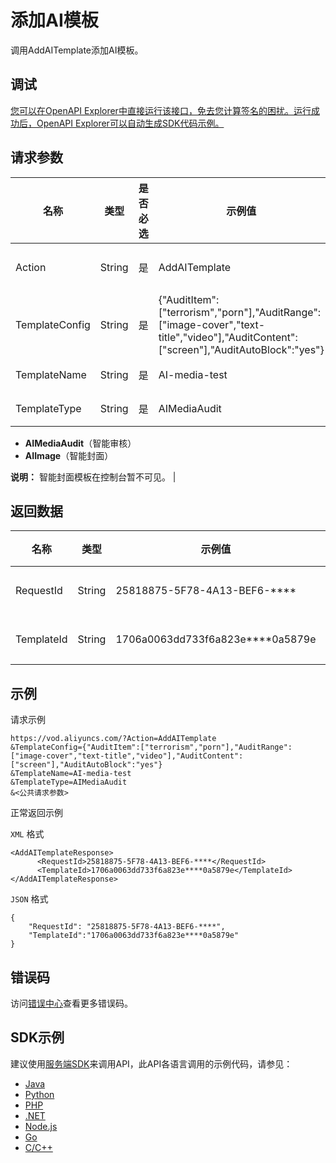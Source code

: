 # 添加AI模板

调用AddAITemplate添加AI模板。

## 调试

[您可以在OpenAPI Explorer中直接运行该接口，免去您计算签名的困扰。运行成功后，OpenAPI Explorer可以自动生成SDK代码示例。](https://api.aliyun.com/#product=vod&api=AddAITemplate&type=RPC&version=2017-03-21)

## 请求参数

|名称|类型|是否必选|示例值|描述|
|--|--|----|---|--|
|Action|String|是|AddAITemplate|系统规定参数。取值：**AddAITemplate**。 |
|TemplateConfig|String|是|\{"AuditItem":\["terrorism","porn"\],"AuditRange":\["image-cover","text-title","video"\],"AuditContent":\["screen"\],"AuditAutoBlock":"yes"\}|模板详细配置，JSON字符串。具体值，请参见[AITemplateConfig](~~89863~~)。 |
|TemplateName|String|是|AI-media-test|模板名称。最大128字节。 |
|TemplateType|String|是|AIMediaAudit|模板类型。取值范围：

 -   **AIMediaAudit**（智能审核）
-   **AIImage**（智能封面）

 **说明：** 智能封面模板在控制台暂不可见。 |

## 返回数据

|名称|类型|示例值|描述|
|--|--|---|--|
|RequestId|String|25818875-5F78-4A13-BEF6-\*\*\*\*|请求ID。 |
|TemplateId|String|1706a0063dd733f6a823e\*\*\*\*0a5879e|模板ID。 |

## 示例

请求示例

```
https://vod.aliyuncs.com/?Action=AddAITemplate
&TemplateConfig={"AuditItem":["terrorism","porn"],"AuditRange":["image-cover","text-title","video"],"AuditContent":["screen"],"AuditAutoBlock":"yes"}
&TemplateName=AI-media-test
&TemplateType=AIMediaAudit
&<公共请求参数>
```

正常返回示例

`XML` 格式

```
<AddAITemplateResponse>
	  <RequestId>25818875-5F78-4A13-BEF6-****</RequestId>
	  <TemplateId>1706a0063dd733f6a823e****0a5879e</TemplateId>
</AddAITemplateResponse>
```

`JSON` 格式

```
{
    "RequestId": "25818875-5F78-4A13-BEF6-****",
    "TemplateId":"1706a0063dd733f6a823e****0a5879e"
}
```

## 错误码

访问[错误中心](https://error-center.aliyun.com/status/product/vod)查看更多错误码。

## SDK示例

建议使用[服务端SDK](~~101789~~)来调用API，此API各语言调用的示例代码，请参见：

-   [Java](~~61063~~)
-   [Python](~~61054~~)
-   [PHP](~~61069~~)
-   [.NET](~~84750~~)
-   [Node.js](~~101396~~)
-   [Go](~~101411~~)
-   [C/C++](~~101261~~)

